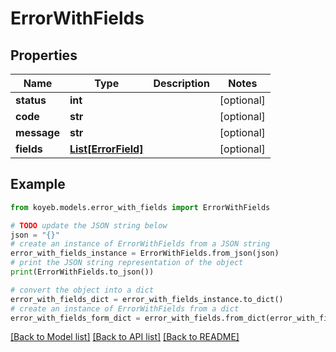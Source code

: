 # ErrorWithFields


## Properties

Name | Type | Description | Notes
------------ | ------------- | ------------- | -------------
**status** | **int** |  | [optional] 
**code** | **str** |  | [optional] 
**message** | **str** |  | [optional] 
**fields** | [**List[ErrorField]**](ErrorField.md) |  | [optional] 

## Example

```python
from koyeb.models.error_with_fields import ErrorWithFields

# TODO update the JSON string below
json = "{}"
# create an instance of ErrorWithFields from a JSON string
error_with_fields_instance = ErrorWithFields.from_json(json)
# print the JSON string representation of the object
print(ErrorWithFields.to_json())

# convert the object into a dict
error_with_fields_dict = error_with_fields_instance.to_dict()
# create an instance of ErrorWithFields from a dict
error_with_fields_form_dict = error_with_fields.from_dict(error_with_fields_dict)
```
[[Back to Model list]](../README.md#documentation-for-models) [[Back to API list]](../README.md#documentation-for-api-endpoints) [[Back to README]](../README.md)


